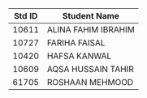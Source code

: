 |Std ID|Student Name|
|:-----:|---------------------|
|10611|ALINA FAHIM IBRAHIM|
|10727|FARIHA FAISAL|
|10420|HAFSA KANWAL|
|10609|AQSA HUSSAIN TAHIR|
|61705|ROSHAAN MEHMOOD|

